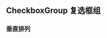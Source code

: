 <div class="demo-header">
<p class="overviewicon">
  <span class="wapi-ui-checkbox-group wapi-form-radioboxgroup"/>
</p>

## CheckboxGroup 复选框组

<mobile-uxlink widget-name="CheckboxGroup"></mobile-uxlink>
</div>

### 垂直排列

<mobile-view link="checkbox-group/vertical"></mobile-view>

<br>

